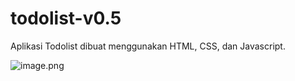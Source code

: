 # todolist-v0.5
Aplikasi Todolist dibuat menggunakan HTML, CSS, dan Javascript.

![image.png](https://raw.githubusercontent.com/fadlullahkhan/todolist-v0.5/main/Screenshot_20230123-185551_Chrome.jpg)
